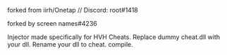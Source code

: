 forked from iirh/Onetap // Discord: root#1418

forked by screen names#4236

Injector made specifically for HVH Cheats. Replace dummy cheat.dll with your dll.
Rename your dll to cheat.
compile.
